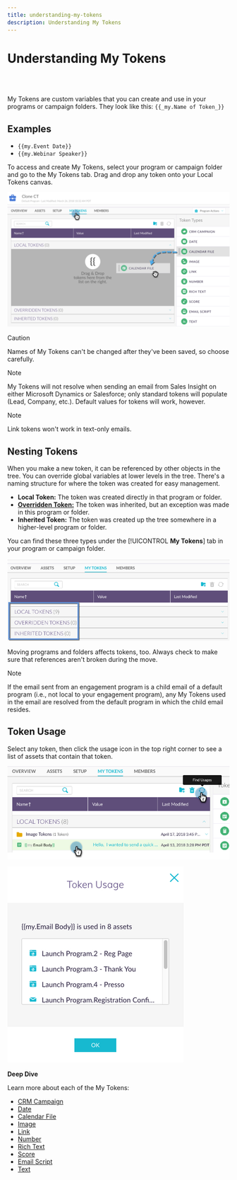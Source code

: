 ```yaml
---
title: understanding-my-tokens
description: Understanding My Tokens
---
```


# Understanding My Tokens

<br>&nbsp;

My Tokens are custom variables that you can create and use in your programs or campaign folders. They look like this: `{{_my.Name of Token_}}`

## Examples

* `{{my.Event Date}}`
* `{{my.Webinar Speaker}}`

To access and create My Tokens, select your program or campaign folder and go to the My Tokens tab. Drag and drop any token onto your Local Tokens canvas.

   ![Image One](/help/sky/assets/my-tokens/understanding-my-tokens/understanding-my-tokens-1.png)

>[!CAUTION]
>
>Names of My Tokens can't be changed after they've been saved, so choose carefully.

>[!NOTE]
>
>My Tokens will not resolve when sending an email from Sales Insight on either Microsoft Dynamics or Salesforce; only standard tokens will populate (Lead, Company, etc.). Default values for tokens will work, however.

>[!NOTE]
>
>Link tokens won't work in text-only emails.

## Nesting Tokens

When you make a new token, it can be referenced by other objects in the tree. You can override global variables at lower levels in the tree. There's a naming structure for where the token was created for easy management.

* **Local Token:** The token was created directly in that program or folder.
* **[Overridden Token:](/help/sky/override-an-inherited-my-token.md)** The token was inherited, but an exception was made in this program or folder.
* **Inherited Token:** The token was created up the tree somewhere in a higher-level program or folder.

You can find these three types under the [!UICONTROL **My Tokens**] tab in your program or campaign folder.

   ![Image Two](/help/sky/assets/my-tokens/understanding-my-tokens/understanding-my-tokens-2.png)

Moving programs and folders affects tokens, too. Always check to make sure that references aren't broken during the move.

>[!NOTE]
>
>If the email sent from an engagement program is a child email of a default program (i.e., not local to your engagement program), any My Tokens used in the email are resolved from the default program in which the child email resides.

## Token Usage

Select any token, then click the usage icon in the top right corner to see a list of assets that contain that token.

   ![Image Three](/help/sky/assets/my-tokens/understanding-my-tokens/understanding-my-tokens-3.png)

   ![Image Four](/help/sky/assets/my-tokens/understanding-my-tokens/understanding-my-tokens-4.png)

**Deep Dive**

Learn more about each of the My Tokens:

* [CRM Campaign](/help/sky/my-token-crm-campaign.md)
* [Date](/help/sky/my-token-date.md)
* [Calendar File](/help/sky/my-token-calendar-file.md)
* [Image](/help/sky/my-token-image.md)
* [Link](/help/sky/my-token-link.md)
* [Number](/help/sky/my-token-number.md)
* [Rich Text](/help/sky/my-token-rich-text.md)
* [Score](/help/sky/my-token-score.md)
* [Email Script](/help/sky/my-token-email-script.md)
* [Text](/help/sky/my-token-text.md)
